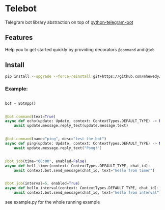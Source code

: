 # Telebot

Telegram bot library abstraction on top
of [python-telegram-bot](https://github.com/python-telegram-bot/python-telegram-bot)

## Features

Help you to get started quickly by providing decorators `@command` and `@job`

## Install
```bash
pip install --upgrade --force-reinstall git+https://github.com/mhewedy/telebot
```

### Example:

```python

bot = BotApp()


@bot.command(text=True)
async def echo(update: Update, context: ContextTypes.DEFAULT_TYPE) -> None:
    await update.message.reply_text(update.message.text)


@bot.command(name="ping", desc="test the bot")
async def ping(update: Update, context: ContextTypes.DEFAULT_TYPE) -> None:
    await update.message.reply_text("Pong!")


@bot.job(time="08:00", enabled=False)
async def hell_timer(context: ContextTypes.DEFAULT_TYPE, chat_id):
    await context.bot.send_message(chat_id, text="hello from timer")


@bot.job(interval=5, enabled=True)
async def hello_interval(context: ContextTypes.DEFAULT_TYPE, chat_id):
    await context.bot.send_message(chat_id, text="hello from interval")

```

see example.py for the whole running example
